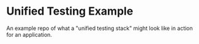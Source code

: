 # Unified Testing Example

An example repo of what a "unified testing stack" might look like in action for an application.
